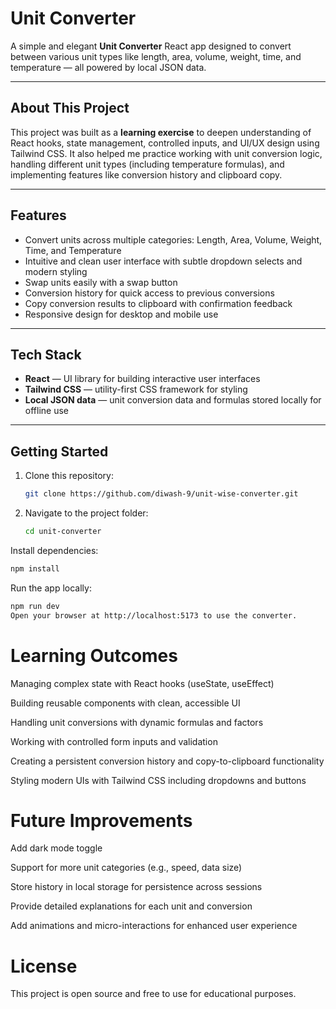 # Unit Converter

A simple and elegant **Unit Converter** React app designed to convert between various unit types like length, area, volume, weight, time, and temperature — all powered by local JSON data.

---

## About This Project

This project was built as a **learning exercise** to deepen understanding of React hooks, state management, controlled inputs, and UI/UX design using Tailwind CSS. It also helped me practice working with unit conversion logic, handling different unit types (including temperature formulas), and implementing features like conversion history and clipboard copy.

---

## Features

- Convert units across multiple categories: Length, Area, Volume, Weight, Time, and Temperature
- Intuitive and clean user interface with subtle dropdown selects and modern styling
- Swap units easily with a swap button
- Conversion history for quick access to previous conversions
- Copy conversion results to clipboard with confirmation feedback
- Responsive design for desktop and mobile use

---

## Tech Stack

- **React** — UI library for building interactive user interfaces
- **Tailwind CSS** — utility-first CSS framework for styling
- **Local JSON data** — unit conversion data and formulas stored locally for offline use

---

## Getting Started

1. Clone this repository:
   ```bash
   git clone https://github.com/diwash-9/unit-wise-converter.git

2. Navigate to the project folder:

   ```bash
   cd unit-converter
   ```
Install dependencies:

   ```bash
   npm install
   ```
Run the app locally:
   ```bash
   npm run dev
   Open your browser at http://localhost:5173 to use the converter.
   ```
# Learning Outcomes
Managing complex state with React hooks (useState, useEffect)

Building reusable components with clean, accessible UI

Handling unit conversions with dynamic formulas and factors

Working with controlled form inputs and validation

Creating a persistent conversion history and copy-to-clipboard functionality

Styling modern UIs with Tailwind CSS including dropdowns and buttons

# Future Improvements
Add dark mode toggle

Support for more unit categories (e.g., speed, data size)

Store history in local storage for persistence across sessions

Provide detailed explanations for each unit and conversion

Add animations and micro-interactions for enhanced user experience

# License
This project is open source and free to use for educational purposes.
